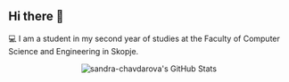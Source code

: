 ## Hi there 👋

<!--
**sandra-chavdarova/sandra-chavdarova** is a ✨ _special_ ✨ repository because its `README.md` (this file) appears on your GitHub profile.
Here are some ideas to get you started:

- 🔭 I’m currently working on ...
- 🌱 I’m currently learning ...
- 👯 I’m looking to collaborate on ...
- 🤔 I’m looking for help with ...
- 💬 Ask me about ...
- 📫 How to reach me: ...
- 😄 Pronouns: ...
- ⚡ Fun fact: ...
-->
💻 I am a student in my second year of studies at the Faculty of Computer Science and Engineering in Skopje.

<p align="center">
<img src="https://github-readme-stats.vercel.app/api/top-langs/?username=sandra-chavdarova&theme=default&show_icons=true&hide_border=true&layout=compact" alt="sandra-chavdarova's GitHub Stats" />
</p>
